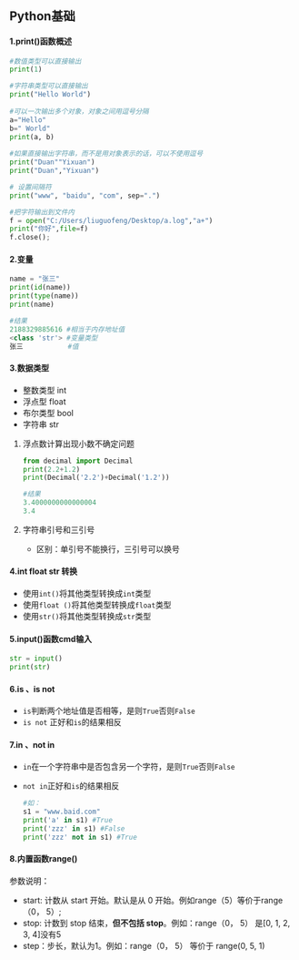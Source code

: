 ## Python基础

#### 1.print()函数概述

```py
#数值类型可以直接输出
print(1)

#字符串类型可以直接输出
print("Hello World")
 
#可以一次输出多个对象，对象之间用逗号分隔
a="Hello"
b=" World"
print(a, b)
 
#如果直接输出字符串，而不是用对象表示的话，可以不使用逗号
print("Duan""Yixuan")
print("Duan","Yixuan")

# 设置间隔符
print("www", "baidu", "com", sep=".") 

#把字符输出到文件内
f = open("C:/Users/liuguofeng/Desktop/a.log","a+")
print("你好",file=f)
f.close();
```

#### 2.变量

```py
name = "张三"
print(id(name))
print(type(name))
print(name)
```

```py
#结果
2188329885616 #相当于内存地址值
<class 'str'> #变量类型
张三           #值
```

#### 3.数据类型

- 整数类型         int
- 浮点型             float
- 布尔类型          bool
- 字符串              str

1. 浮点数计算出现小数不确定问题

   ```py
   from decimal import Decimal
   print(2.2+1.2)
   print(Decimal('2.2')+Decimal('1.2'))
   
   #结果
   3.4000000000000004
   3.4
   ```

2. 字符串引号和三引号
   - 区别：单引号不能换行，三引号可以换号

#### 4.int float str 转换

- 使用`int()`将其他类型转换成`int`类型
- 使用`float ()`将其他类型转换成`float`类型 
- 使用`str()`将其他类型转换成`str`类型

#### 5.input()函数cmd输入

```py
str = input()
print(str)
```

#### 6.is 、is not

- `is`判断两个地址值是否相等，是则`True`否则`False`
- `is not` 正好和`is`的结果相反 

#### 7.in 、not in

- `in`在一个字符串中是否包含另一个字符，是则`True`否则`False`

- `not in`正好和`is`的结果相反

  ```py
  #如：
  s1 = "www.baid.com"
  print('a' in s1) #True
  print('zzz' in s1) #False
  print('zzz' not in s1) #True
  ```

#### 8.内置函数range()

参数说明：

- start: 计数从 start 开始。默认是从 0 开始。例如range（5）等价于range（0， 5）;
- stop: 计数到 stop 结束，**但不包括 stop**。例如：range（0， 5） 是[0, 1, 2, 3, 4]没有5
- step：步长，默认为1。例如：range（0， 5） 等价于 range(0, 5, 1)